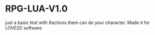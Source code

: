 # RPG-LUA-V1.0
just a basic test with 8actions them can do your character. Made it for LOVE2D software
